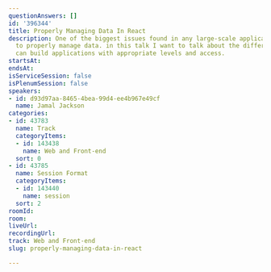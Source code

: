 ```yaml
---
questionAnswers: []
id: '396344'
title: Properly Managing Data In React
description: One of the biggest issues found in any large-scale application is how
  to properly manage data. in this talk I want to talk about the different ways engineers
  can build applications with appropriate levels and access.
startsAt: 
endsAt: 
isServiceSession: false
isPlenumSession: false
speakers:
- id: d93d97aa-8465-4bea-99d4-ee4b967e49cf
  name: Jamal Jackson
categories:
- id: 43783
  name: Track
  categoryItems:
  - id: 143438
    name: Web and Front-end
  sort: 0
- id: 43785
  name: Session Format
  categoryItems:
  - id: 143440
    name: session
  sort: 2
roomId: 
room: 
liveUrl: 
recordingUrl: 
track: Web and Front-end
slug: properly-managing-data-in-react

---
```

